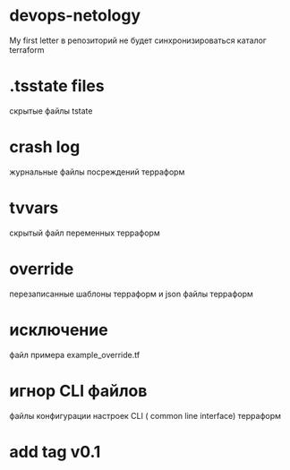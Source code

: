 # devops-netology
My first letter
в репозиторий не будет синхронизироваться каталог terraform

# .tsstate files
скрытые файлы tstate

# crash log
журнальные файлы посреждений терраформ

# tvvars

скрытый файл переменных терраформ

# override

перезаписанные шаблоны терраформ и json файлы терраформ
# исключение
файл примера example_override.tf

# игнор CLI файлов
файлы конфигурации настроек CLI ( common line interface) терраформ

# add tag v0.1
